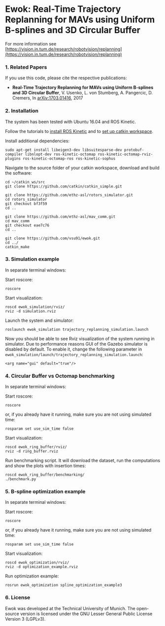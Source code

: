 # Ewok: Real-Time Trajectory Replanning for MAVs using Uniform B-splines and 3D Circular Buffer

For more information see
[https://vision.in.tum.de/research/robotvision/replanning](https://vision.in.tum.de/research/robotvision/replanning)

### 1. Related Papers
If you use this code, please cite the respective publications:
* **Real-Time Trajectory Replanning for MAVs using Uniform B-splines and 3D Circular Buffer**, V. Usenko, L. von Stumberg, A. Pangercic, D. Cremers, In [arXiv:1703.01416](https://arxiv.org/abs/1703.01416), 2017

### 2. Installation

The system has been tested with Ubuntu 16.04 and ROS Kinetic.

Follow the tutorials to [install ROS Kinetic](http://wiki.ros.org/ROS/Installation) and to [set up catkin workspace](http://wiki.ros.org/ROS/Tutorials/InstallingandConfiguringROSEnvironment).

Install additional dependencies:
```
sudo apt-get install libeigen3-dev libsuitesparse-dev protobuf-compiler libnlopt-dev ros-kinetic-octomap ros-kinetic-octomap-rviz-plugins ros-kinetic-octomap-ros ros-kinetic-sophus
```

Navigate to the source folder of your catkin workspace, download and build the software:
```
cd ~/catkin_ws/src
git clone https://github.com/catkin/catkin_simple.git

git clone https://github.com/ethz-asl/rotors_simulator.git
cd rotors_simulator
git checkout bf3f59
cd ..

git clone https://github.com/ethz-asl/mav_comm.git
cd mav_comm
git checkout eae7c76
cd ..

git clone https://github.com/vsu91/ewok.git
cd ../
catkin_make
```

### 3. Simulation example
In separate terminal windows:

Start roscore:
```
roscore
```

Start visualization:
```
roscd ewok_simulation/rviz/
rviz -d simulation.rviz
```
Launch the system and simulator:
```
roslaunch ewok_simulation trajectory_replanning_simulation.launch
```

Now you should be able to see Rviz visualization of the system running in simulator. Due to performance reasons GUI of the Gazebo simulator is disabled by default.
To enable it, change the following parameter in `ewok_simulation/launch/trajectory_replanning_simulation.launch`:
```
<arg name="gui" default="true"/>
```

### 4. Circular Buffer vs Octomap benchmarking
In separate terminal windows:

Start roscore:
```
roscore
```
or, if you already have it running, make sure you are not using simulated time:
```
rosparam set use_sim_time false
```

Start visualization:
```
roscd ewok_ring_buffer/rviz/
rviz -d ring_buffer.rviz
```
Run benchmarking script. It will download the dataset, run the computations and show the plots with insertion times:
```
roscd ewok_ring_buffer/benchmarking/
./benchmark.py
```

### 5. B-spline optimization example
In separate terminal windows:

Start roscore:
```
roscore
```
or, if you already have it running, make sure you are not using simulated time:
```
rosparam set use_sim_time false
```

Start visualization:
```
roscd ewok_optimization/rviz/
rviz -d optimization_example.rviz
```
Run optimization example:
```
rosrun ewok_optimization spline_optimization_example3
```


### 6. License
Ewok was developed at the Technical University of Munich. 
The open-source version is licensed under the GNU Lesser General Public License Version 3 (LGPLv3).

